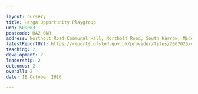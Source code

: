 ```yaml
---

layout: nursery
title: Herga Opportunity Playgroup
urn: 509003
postcode: HA2 0NR
address: Northolt Road Communal Hall, Northolt Road, South Harrow, Middlesex, HA2 0NR
latestReportUrl: https://reports.ofsted.gov.uk/provider/files/2607025/urn/509003.pdf
teaching: 2
development: 2
leadership: 2
outcomes: 2
overall: 2
date: 18 October 2016

---
```

